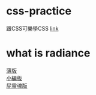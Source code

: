 # css-practice
跟CSS可樂學CSS [link](https://htmlpreview.github.io/?https://github.com/xwc2021/what-is-radiance/blob/main/learn_css_with_csscoke.html) 

# what is radiance

[薄版](https://htmlpreview.github.io/?https://github.com/xwc2021/what-is-radiance/blob/main/what_is_radiance.html)  
[小編版](https://htmlpreview.github.io/?https://github.com/xwc2021/what-is-radiance/blob/main/editor_version/what_is_radiance.html)  
[屁靈魂版](https://htmlpreview.github.io/?https://github.com/xwc2021/what-is-radiance/blob/main/pi_version/what_is_radiance2.html)
